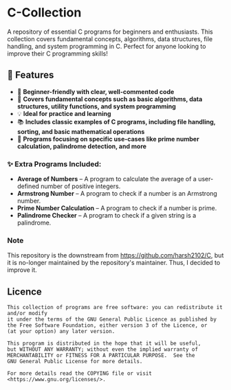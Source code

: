 # C-Collection

A repository of essential C programs for beginners and enthusiasts. This collection covers fundamental concepts, algorithms, data structures, file handling, and system programming in C. Perfect for anyone looking to improve their C programming skills!

## 📌 Features

- 🏁 **Beginner-friendly with clear, well-commented code**  
- 🔢 **Covers fundamental concepts such as basic algorithms, data structures, utility functions, and system programming**  
- 💡 **Ideal for practice and learning**  
- 📚 **Includes classic examples of C programs, including file handling, sorting, and basic mathematical operations**  
- 🧩 **Programs focusing on specific use-cases like prime number calculation, palindrome detection, and more**  

### ✨ Extra Programs Included:
- **Average of Numbers** – A program to calculate the average of a user-defined number of positive integers.
- **Armstrong Number** – A program to check if a number is an Armstrong number.
- **Prime Number Calculation** – A program to check if a number is prime.
- **Palindrome Checker** – A program to check if a given string is a palindrome.
### Note
This repository is the downstream from <a href="https://github.com/harsh2102/C">https://github.com/harsh2102/C<a>, but it is no-longer maintained by the repository's maintainer. Thus, I decided to improve it.
## Licence
    This collection of programs are free software: you can redistribute it and/or modify
    it under the terms of the GNU General Public Licence as published by
    the Free Software Foundation, either version 3 of the Licence, or
    (at your option) any later version.

    This program is distributed in the hope that it will be useful,
    but WITHOUT ANY WARRANTY; without even the implied warranty of
    MERCHANTABILITY or FITNESS FOR A PARTICULAR PURPOSE.  See the
    GNU General Public License for more details.  
    
    For more details read the COPYING file or visit <https://www.gnu.org/licenses/>.
